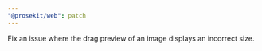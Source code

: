 ```yaml
---
"@prosekit/web": patch
---
```


Fix an issue where the drag preview of an image displays an incorrect size.

